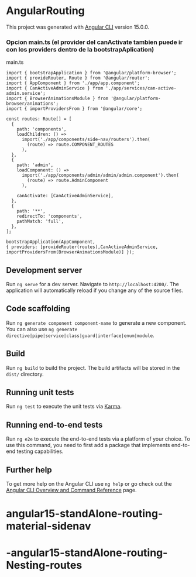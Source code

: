 # AngularRouting

This project was generated with [Angular CLI](https://github.com/angular/angular-cli) version 15.0.0.
### Opcion main.ts (el provider del canActivate tambien puede ir con los providers dentro de la bootstrapAplication)
main.ts
```
import { bootstrapApplication } from '@angular/platform-browser';
import { provideRouter, Route } from '@angular/router';
import { AppComponent } from './app/app.component';
import { CanActiveAdminService } from './app/services/can-active-admin.service';
import { BrowserAnimationsModule } from '@angular/platform-browser/animations';
import { importProvidersFrom } from '@angular/core';

const routes: Route[] = [
  {
    path: 'components',
    loadChildren: () =>
      import('./app/components/side-nav/routers').then(
        (route) => route.COMPONENT_ROUTES
      ),
  },
  {
    path: 'admin',
    loadComponent: () =>
      import('./app/components/admin/admin/admin.component').then(
        (route) => route.AdminComponent
      ),
   
    canActivate: [CanActiveAdminService],
  },
  {
    path: '**',
    redirectTo: 'components',
    pathMatch: 'full',
  },
];

bootstrapApplication(AppComponent,
{ providers: [provideRouter(routes),CanActiveAdminService, importProvidersFrom(BrowserAnimationsModule)] });
```
## Development server

Run `ng serve` for a dev server. Navigate to `http://localhost:4200/`. The application will automatically reload if you change any of the source files.

## Code scaffolding

Run `ng generate component component-name` to generate a new component. You can also use `ng generate directive|pipe|service|class|guard|interface|enum|module`.

## Build

Run `ng build` to build the project. The build artifacts will be stored in the `dist/` directory.

## Running unit tests

Run `ng test` to execute the unit tests via [Karma](https://karma-runner.github.io).

## Running end-to-end tests

Run `ng e2e` to execute the end-to-end tests via a platform of your choice. To use this command, you need to first add a package that implements end-to-end testing capabilities.

## Further help

To get more help on the Angular CLI use `ng help` or go check out the [Angular CLI Overview and Command Reference](https://angular.io/cli) page.
# angular15-standAlone-routing-material-sidenav
# -angular15-standAlone-routing-Nesting-routes
